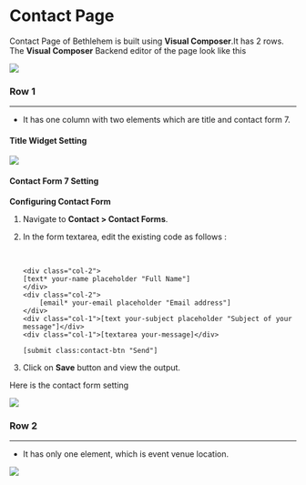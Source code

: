 # Contact Page

Contact Page of Bethlehem is built using **Visual Composer**.It has 2 rows. The **Visual Composer** Backend editor of the page look like this

![](http://transvelo.github.io/bethlehem/docs/images/contact.png)


### Row 1
---
* It has one column with two elements which are title and contact form 7.

#### **Title Widget Setting**

![](http://transvelo.github.io/bethlehem/docs/images/contact-page-title-setting.png)

#### **Contact Form 7 Setting**

**Configuring Contact Form**

1. Navigate to **Contact > Contact Forms**.
2. In the form  textarea, edit the existing code as follows :<br/><br/>

    ```

   <div class="col-2">
    [text* your-name placeholder "Full Name"]
    </div>
    <div class="col-2">
        [email* your-email placeholder "Email address"]
    </div>
    <div class="col-1">[text your-subject placeholder "Subject of your message"]</div>
    <div class="col-1">[textarea your-message]</div>

    [submit class:contact-btn "Send"]
    ```
4. Click on **Save** button and view the output.


Here is the contact form setting

![](http://transvelo.github.io/bethlehem/docs/images/contact-page-form-setting.png)


### Row 2
---
* It has only one element, which is event venue location.

![](http://transvelo.github.io/bethlehem/docs/images/contact-page-event-location-setting.png)


